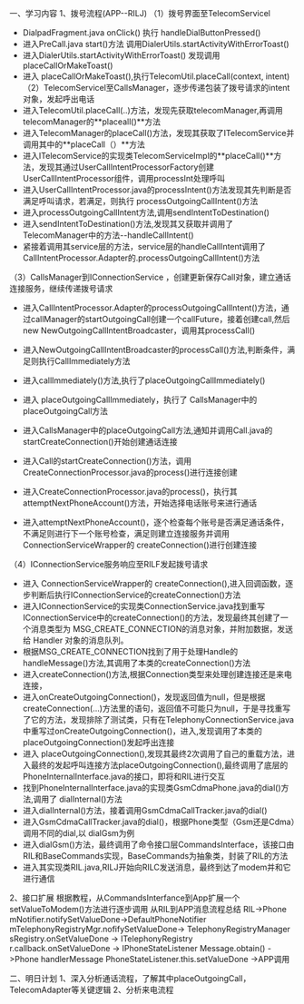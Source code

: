 
一、学习内容
1、拨号流程(APP--RILJ)
（1）拨号界面至TelecomServicel 
- DialpadFragment.java onClick() 执行 handleDialButtonPressed()
- 进入PreCall.java start()方法 调用DialerUtils.startActivityWithErrorToast()
- 进入DialerUtils.startActivityWithErrorToast() 发现调用 placeCallOrMakeToast()
- 进入 placeCallOrMakeToast(),执行TelecomUtil.placeCall(context, intent)
（2）TelecomServicel至CallsManager，逐步传递包装了拨号请求的intent对象，发起呼出电话
- 进入TelecomUtil.placeCall(..)方法，发现先获取telecomManager,再调用telecomManager的**placeall()**方法
- 进入TelecomManager的placeCall()方法，发现其获取了ITelecomService并调用其中的**placeCall（）**方法
- 进入ITelecomService的实现类TelecomServiceImpl的**placeCall()**方法，发现其通过UserCallIntentProcessorFactory创建UserCallIntentProcessor组件，调用processInt处理呼叫
- 进入UserCallIntentProcessor.java的processIntent()方法发现其先判断是否满足呼叫请求，若满足，则执行 processOutgoingCallIntent()方法
- 进入processOutgoingCallIntent方法,调用sendIntentToDestination()
- 进入sendIntentToDestination()方法,发现其又获取并调用了TelecomManager中的方法--handleCallIntent()
- 紧接着调用其service层的方法，service层的handleCallIntent调用了CallIntentProcessor.Adapter的.processOutgoingCallIntent()方法

（3）CallsManager到IConnectionService ，创建更新保存Call对象，建立通话连接服务，继续传递拨号请求
- 进入CallIntentProcessor.Adapter的processOutgoingCallIntent()方法，通过callManager的startOutgoingCall创建一个callFuture，接着创建call,然后new NewOutgoingCallIntentBroadcaster，调用其processCall()
- 进入NewOutgoingCallIntentBroadcaster的processCall()方法,判断条件，满足则执行CallImmediately方法
- 进入callImmediately()方法,执行了placeOutgoingCallImmediately()
- 进入 placeOutgoingCallImmediately，执行了 CallsManager中的placeOutgoingCall方法

- 进入CallsManager中的placeOutgoingCall方法,通知并调用Call.java的startCreateConnection()开始创建通话连接
- 进入Call的startCreateConnection()方法，调用 CreateConnectionProcessor.java的process()进行连接创建
- 进入CreateConnectionProcessor.java的process()，执行其attemptNextPhoneAccount()方法，开始选择电话账号来进行通话
- 进入attemptNextPhoneAccount()，逐个检查每个账号是否满足通话条件，不满足则进行下一个账号检查，满足则建立连接服务并调用 ConnectionServiceWrapper的 createConnection()进行创建连接

（4）IConnectionService服务响应至RILF发起拨号请求
- 进入 ConnectionServiceWrapper的 createConnection(),进入回调函数，逐步判断后执行IConnectionService的createConnection()方法
- 进入IConnectionService的实现类ConnectionService.java找到重写IConnectionService中的createConnection()的方法，发现最终其创建了一个消息类型为 MSG_CREATE_CONNECTION的消息对象，并附加数据，发送给 Handler 对象的消息队列。
- 根据MSG_CREATE_CONNECTION找到了用于处理Handle的 handleMessage()方法,其调用了本类的createConnection()方法
- 进入createConnection()方法,根据Connection类型来处理创建连接还是来电连接，
- 进入onCreateOutgoingConnection()，发现返回值为null，但是根据 createConnection(...)方法里的语句，返回值不可能只为null，于是寻找重写了它的方法，发现排除了测试类，只有在TelephonyConnectionService.java中重写过onCreateOutgoingConnection()，进入,发现调用了本类的placeOutgoingConnection()发起呼出连接
- 进入 placeOutgoingConnection(),发现其最终2次调用了自己的重载方法，进入最终的发起呼叫连接方法placeOutgoingConnection(),最终调用了底层的PhoneInternalInterface.java的接口，即将和RIL进行交互
- 找到PhoneInternalInterface.java的实现类GsmCdmaPhone.java的dial()方法,调用了 dialInternal()方法
- 进入dialInternal()方法，接着调用GsmCdmaCallTracker.java的dial()
- 进入GsmCdmaCallTracker.java的dial()，根据Phone类型（Gsm还是Cdma）调用不同的dial,以 dialGsm为例
- 进入dialGsm()方法，最终调用了命令接口层CommandsInterface，该接口由RIL和BaseCommands实现，BaseCommands为抽象类，封装了RIL的方法
- 进入其实现类RIL.java,RILJ开始向RILC发送消息，最终到达了modem并和它进行通信

2、接口扩展
根据教程，从CommandsInterfance到App扩展一个setValueToModem()方法进行逐步调用
从RIL到APP消息流程总结
RIL->Phone mNotifier.notifySetValueDone->DefaultPhoneNotifier mTelephonyRegistryMgr.nofifySetValueDone-> TelephonyRegistryManager sRegistry.onSetValueDone -> ITelephonyRegistry r.callback.onSetValueDone -> IPhoneStateListener Message.obtain() ->Phone handlerMessage PhoneStateListener.this.setValueDone ->APP调用

二、明日计划
1、深入分析通话流程，了解其中placeOutgoingCall，TelecomAdapter等关键逻辑
2、分析来电流程
